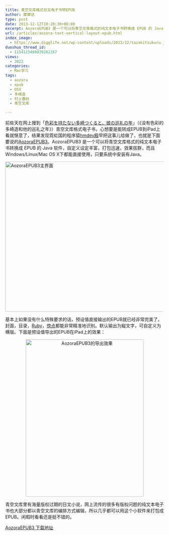 ```yaml
---
title: 青空文库格式日文电子书转EPUB
author: 摩摩诘
type: post
date: 2013-12-12T10:20:30+00:00
excerpt: AozoraEPUB3 是一个可以将青空文库格式的纯文本电子书转换成 EPUB 的 Java 软件，自定义设定丰富，打包迅速，效果拔群，而且Windows/Linux/Mac OS X下都能直接使用，只要系统中安装有Java。
url: /articles/aozora-text-vertical-layout-epub.html
index_image:
  - https://www.digglife.net/wp-content/uploads/2013/12/tazakitsukuru.jpeg
duoshuo_thread_id:
  - 1154125469839262167
views:
  - 2022
categories:
  - Mac学习
tags:
  - aozora
  - epub
  - OSX
  - 多崎造
  - 村上春树
  - 青空文库

---
```

前些天在网上搜到「<a title="色彩を持たない多崎つくると、彼の巡礼の年" href="http://ja.wikipedia.org/wiki/%E8%89%B2%E5%BD%A9%E3%82%92%E6%8C%81%E3%81%9F%E3%81%AA%E3%81%84%E5%A4%9A%E5%B4%8E%E3%81%A4%E3%81%8F%E3%82%8B%E3%81%A8%E3%80%81%E5%BD%BC%E3%81%AE%E5%B7%A1%E7%A4%BC%E3%81%AE%E5%B9%B4" target="_blank">色彩を持たない多崎つくると、彼の巡礼の年</a>」（《没有色彩的多崎造和他的巡礼之年》）青空文库格式电子书，心想要是能转成EPUB到iPad上看就惬意了，结果发现霓虹国的程序猿<a title="AozoraEPUB3作者的Github主页" href="https://github.com/hmdev" target="_blank">hmdev殿</a>早把这事儿给做了，也就是下面要说的<a title="AozoraEPUB3主页" href="http://www18.atwiki.jp/hmdev/pages/21.html" target="_blank">AozoraEPUB3</a>。AozoraEPUB3 是一个可以将青空文库格式的纯文本电子书转换成 EPUB 的 Java 软件，自定义设定丰富，打包迅速，效果拔群，而且Windows/Linux/Mac OS X下都能直接使用，只要系统中安装有Java。

<!--more-->

<img class="alignnone size-full wp-image-3723" alt="AozoraEPUB3主界面" src="https://www.digglife.net/wp-content/uploads/2013/12/aozoraepub3.png" width="671" height="477" />

基本上如果没有什么特殊要求的话，预设值直接输出的EPUB就已经非常完美了。封面，目录，<a title="ルビ" href="http://ja.wikipedia.org/wiki/%E3%83%AB%E3%83%93" target="_blank">Ruby</a>，<a href="http://ja.wikipedia.org/wiki/%E5%82%8D%E7%82%B9" target="_blank">傍点</a>都能非常精准地识别。默认输出为縦文字，可自定义为横版。下面是预设值导出的EPUB在iPad上的效果：

<p style="text-align: center;">
  <a href="https://www.digglife.net/wp-content/uploads/2013/12/tazaki-epub-ipad.jpg"><img class="size-medium wp-image-3724 aligncenter" title="tazaki-epub-ipad" alt="AozoraEPUB3的导出效果" src="https://www.digglife.net/wp-content/uploads/2013/12/tazaki-epub-ipad-375x500.jpg" width="375" height="500" /></a>
</p>

青空文库里有海量版权过期的日文小说，网上流传的很多有版权问题的纯文本电子书也大部分都以青空文库的编排方式编辑，所以几乎都可以用这个小软件来打包成EPUB。闲暇时看看还是挺不错的。
  
<a title="AozoraEpub3 - 青空文庫ePub3変換" href="http://www18.atwiki.jp/hmdev/pages/21.html" target="_blank">AozoraEPUB3 下载地址</a>
